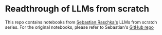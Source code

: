 # Readthrough of LLMs from scratch
This repo contains notebooks from [Sebastian Raschka's](https://github.com/rasbt) LLMs from scratch series. For the original notebooks, please refer to Sebastian's [GitHub repo](https://github.com/rasbt/LLMs-from-scratch)
